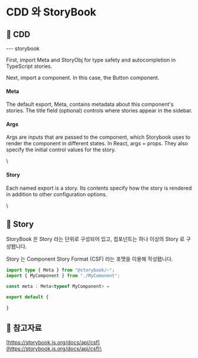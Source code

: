 # CDD 와 StoryBook

## 📖 CDD





\--- storybook

First, import Meta and StoryObj for type safety and autocompletion in TypeScript stories.

Next, import a component. In this case, the Button component.



#### Meta

The default export, Meta, contains metadata about this component's stories. The title field (optional) controls where stories appear in the sidebar.



#### Args

Args are inputs that are passed to the component, which Storybook uses to render the component in different states. In React, args = props. They also specify the initial control values for the story.

\




#### Story

Each named export is a story. Its contents specify how the story is rendered in addition to other configuration options.

\




## 📖 Story

StoryBook 은 Story 라는 단위로 구성되어 있고, 컴포넌트는 하나 이상의 Story 로 구성됍니다.

Story 는 Component Story Format (CSF) 라는 포맷을 이용해 작성됍니다.



```typescript
import type { Meta } from "@storybook/~";
import { MyComponent } from "./MyComonent";

const meta : Meta<typeof MyComponent> = 

export default {
        
}
```









## 🔗 참고자료

[https://storybook.js.org/docs/api/csf](https://storybook.js.org/docs/api/csf)\
